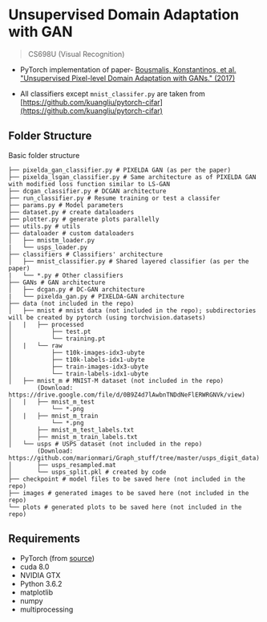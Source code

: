 # Unsupervised Domain Adaptation with GAN #
> CS698U (Visual Recognition)

* PyTorch implementation of paper- [Bousmalis, Konstantinos, et al. "Unsupervised Pixel-level Domain Adaptation with GANs." (2017)](https://arxiv.org/abs/1612.05424)

* All classifiers except `mnist_classifer.py` are taken from [https://github.com/kuangliu/pytorch-cifar](https://github.com/kuangliu/pytorch-cifar)

## Folder Structure
Basic folder structure
```
├── pixelda_gan_classifier.py # PIXELDA GAN (as per the paper)
├── pixelda_lsgan_classifier.py # Same architecture as of PIXELDA GAN with modified loss function similar to LS-GAN
├── dcgan_classifier.py # DCGAN architecture
├── run_classifier.py # Resume training or test a classifer
├── params.py # Model parameters
├── dataset.py # create dataloaders
├── plotter.py # generate plots parallelly
├── utils.py # utils
├── dataloader # custom dataloaders
│   ├── mnistm_loader.py
|   └── usps_loader.py
├── classifiers # Classifiers' architecture
│   ├── mnist_classifier.py # Shared layered classifier (as per the paper)
|   └── *.py # Other classifiers
├── GANs # GAN architecture
│   ├── dcgan.py # DC-GAN architecture
|   └── pixelda_gan.py # PIXELDA-GAN architecture
├── data (not included in the repo)
│   ├── mnist # mnist data (not included in the repo); subdirectories will be created by pytorch (using torchvision.datasets)
│   |   ├── processed
│           ├── test.pt
│           └── training.pt
│   |   └── raw
│           ├── t10k-images-idx3-ubyte
│           ├── t10k-labels-idx1-ubyte
│           ├── train-images-idx3-ubyte
│           └── train-labels-idx1-ubyte
│   ├── mnist_m # MNIST-M dataset (not included in the repo)
        (Download: https://drive.google.com/file/d/0B9Z4d7lAwbnTNDdNeFlERWRGNVk/view)
│   |   ├── mnist_m_test
│           └── *.png
│   |   ├── mnist_m_train
│           └── *.png
│       ├── mnist_m_test_labels.txt
│       ├── mnist_m_train_labels.txt
│   └── usps # USPS dataset (not included in the repo)
        (Download: https://github.com/marionmari/Graph_stuff/tree/master/usps_digit_data)
│       ├── usps_resampled.mat
│       └── usps_split.pkl # created by code
├── checkpoint # model files to be saved here (not included in the repo)
├── images # generated images to be saved here (not included in the repo)
└── plots # generated plots to be saved here (not included in the repo)
```

## Requirements
* PyTorch (from [source](https://github.com/pytorch/pytorch#from-source))
* cuda 8.0
* NVIDIA GTX
* Python 3.6.2
* matplotlib
* numpy
* multiprocessing
